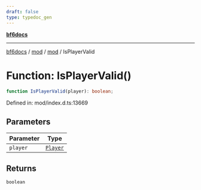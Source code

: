 ```yaml
---
draft: false
type: typedoc_gen
---
```


[**bf6docs**](../../../_index.md)

***

[bf6docs](../../../_index.md) / [mod](../../_index.md) / [mod](../_index.md) / IsPlayerValid

# Function: IsPlayerValid()

```ts
function IsPlayerValid(player): boolean;
```

Defined in: mod/index.d.ts:13669

## Parameters

| Parameter | Type |
| ------ | ------ |
| `player` | [`Player`](../Player/_index.md) |

## Returns

`boolean`
